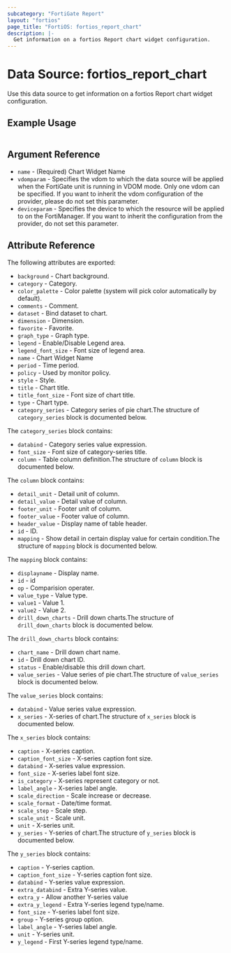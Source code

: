 ```yaml
---
subcategory: "FortiGate Report"
layout: "fortios"
page_title: "FortiOS: fortios_report_chart"
description: |-
  Get information on a fortios Report chart widget configuration.
---
```


# Data Source: fortios_report_chart
Use this data source to get information on a fortios Report chart widget configuration.


## Example Usage

```hcl

```

## Argument Reference

* `name` - (Required) Chart Widget Name
* `vdomparam` - Specifies the vdom to which the data source will be applied when the FortiGate unit is running in VDOM mode. Only one vdom can be specified. If you want to inherit the vdom configuration of the provider, please do not set this parameter.
* `deviceparam` - Specifies the device to which the resource will be applied to on the FortiManager. If you want to inherit the configuration from the provider, do not set this parameter.

## Attribute Reference

The following attributes are exported:

* `background` - Chart background.
* `category` - Category.
* `color_palette` - Color palette (system will pick color automatically by default).
* `comments` - Comment.
* `dataset` - Bind dataset to chart.
* `dimension` - Dimension.
* `favorite` - Favorite.
* `graph_type` - Graph type.
* `legend` - Enable/Disable Legend area.
* `legend_font_size` - Font size of legend area.
* `name` - Chart Widget Name
* `period` - Time period.
* `policy` - Used by monitor policy.
* `style` - Style.
* `title` - Chart title.
* `title_font_size` - Font size of chart title.
* `type` - Chart type.
* `category_series` - Category series of pie chart.The structure of `category_series` block is documented below.

The `category_series` block contains:

* `databind` - Category series value expression.
* `font_size` - Font size of category-series title.
* `column` - Table column definition.The structure of `column` block is documented below.

The `column` block contains:

* `detail_unit` - Detail unit of column.
* `detail_value` - Detail value of column.
* `footer_unit` - Footer unit of column.
* `footer_value` - Footer value of column.
* `header_value` - Display name of table header.
* `id` - ID.
* `mapping` - Show detail in certain display value for certain condition.The structure of `mapping` block is documented below.

The `mapping` block contains:

* `displayname` - Display name.
* `id` - id
* `op` - Comparision operater.
* `value_type` - Value type.
* `value1` - Value 1.
* `value2` - Value 2.
* `drill_down_charts` - Drill down charts.The structure of `drill_down_charts` block is documented below.

The `drill_down_charts` block contains:

* `chart_name` - Drill down chart name.
* `id` - Drill down chart ID.
* `status` - Enable/disable this drill down chart.
* `value_series` - Value series of pie chart.The structure of `value_series` block is documented below.

The `value_series` block contains:

* `databind` - Value series value expression.
* `x_series` - X-series of chart.The structure of `x_series` block is documented below.

The `x_series` block contains:

* `caption` - X-series caption.
* `caption_font_size` - X-series caption font size.
* `databind` - X-series value expression.
* `font_size` - X-series label font size.
* `is_category` - X-series represent category or not.
* `label_angle` - X-series label angle.
* `scale_direction` - Scale increase or decrease.
* `scale_format` - Date/time format.
* `scale_step` - Scale step.
* `scale_unit` - Scale unit.
* `unit` - X-series unit.
* `y_series` - Y-series of chart.The structure of `y_series` block is documented below.

The `y_series` block contains:

* `caption` - Y-series caption.
* `caption_font_size` - Y-series caption font size.
* `databind` - Y-series value expression.
* `extra_databind` - Extra Y-series value.
* `extra_y` - Allow another Y-series value
* `extra_y_legend` - Extra Y-series legend type/name.
* `font_size` - Y-series label font size.
* `group` - Y-series group option.
* `label_angle` - Y-series label angle.
* `unit` - Y-series unit.
* `y_legend` - First Y-series legend type/name.
